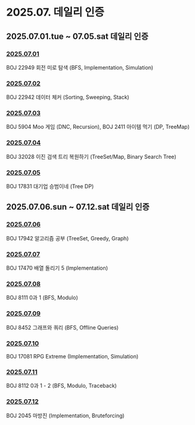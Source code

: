 # 2025.07. 데일리 인증

## 2025.07.01.tue ~ 07.05.sat 데일리 인증

### [2025.07.01](https://github.com/jwelyl/daily_certification/blob/main/2025/07/01/25_07_01_daily_certification.md)
BOJ 22949 회전 미로 탐색 (BFS, Implementation, Simulation)

### [2025.07.02](https://github.com/jwelyl/daily_certification/blob/main/2025/07/02/25_07_02_daily_certification.md)
BOJ 22942 데이터 체커 (Sorting, Sweeping, Stack)

### [2025.07.03](https://github.com/jwelyl/daily_certification/blob/main/2025/07/03/25_07_03_daily_certification.md)
BOJ 5904 Moo 게임 (DNC, Recursion), BOJ 2411 아이템 먹기 (DP, TreeMap)

### [2025.07.04](https://github.com/jwelyl/daily_certification/blob/main/2025/07/04/25_07_04_daily_certification.md)
BOJ 32028 이진 검색 트리 복원하기 (TreeSet/Map, Binary Search Tree)

### [2025.07.05](https://github.com/jwelyl/daily_certification/blob/main/2025/07/05/25_07_05_daily_certification.md)
BOJ 17831 대기업 승범이네 (Tree DP)

## 2025.07.06.sun ~ 07.12.sat 데일리 인증

### [2025.07.06](https://github.com/jwelyl/daily_certification/blob/main/2025/07/06/25_07_06_daily_certification.md)
BOJ 17942 알고리즘 공부 (TreeSet, Greedy, Graph)

### [2025.07.07](https://github.com/jwelyl/daily_certification/blob/main/2025/07/07/25_07_07_daily_certification.md)
BOJ 17470 배열 돌리기 5 (Implementation)

### [2025.07.08](https://github.com/jwelyl/daily_certification/blob/main/2025/07/08/25_07_08_daily_certification.md)
BOJ 8111 0과 1 (BFS, Modulo)

### [2025.07.09](https://github.com/jwelyl/daily_certification/blob/main/2025/07/09/25_07_09_daily_certification.md)
BOJ 8452 그래프와 쿼리 (BFS, Offline Queries)

### [2025.07.10](https://github.com/jwelyl/daily_certification/blob/main/2025/07/10/25_07_10_daily_certification.md)
BOJ 17081 RPG Extreme (Implementation, Simulation)

### [2025.07.11](https://github.com/jwelyl/daily_certification/blob/main/2025/07/11/25_07_11_daily_certification.md)
BOJ 8112 0과 1 - 2 (BFS, Modulo, Traceback)

### [2025.07.12](https://github.com/jwelyl/daily_certification/blob/main/2025/07/12/25_07_12_daily_certification.md)
BOJ 2045 마방진 (Implementation, Bruteforcing)